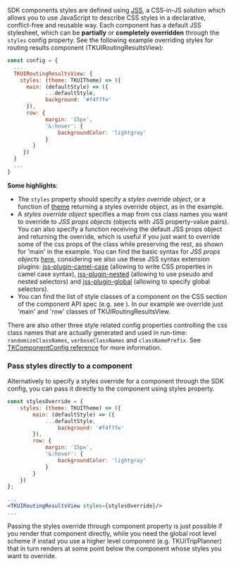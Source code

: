 SDK components styles are defined using [JSS](https://cssinjs.org/?v=v10.4.0), a CSS-in-JS solution which allows you to 
use JavaScript to describe CSS styles in a declarative, conflict-free and reusable way.
Each component has a default JSS stylesheet, which can be __partially__ or __completely overridden__ through the 
```styles``` config property. See the following example overriding styles for routing results component 
(TKUIRoutingResultsView):

```js static
const config = {
  ...  
  TKUIRoutingResultsView: {
    styles: (theme: TKUITheme) => ({
      main: (defaultStyle) => ({
            ...defaultStyle,
            background: '#f4f7fe'
      }),
      row: {
            margin: '15px',
            '&:hover': {
                backgroundColor: 'lightgray'
            }
        }
     })
  }
  ...
}
```

__Some highlights__:

- The ```styles``` property should specify a _styles override object_, or a function of [theme](TKUITheme) returning a styles
override object, as in the example.
-  A _styles override object_ specifies a map from css class names you want to override to _JSS props objects_ 
(objects with JSS property-value pairs).
You can also specify a function receiving the default JSS props object and returning the override,
which is useful if you just want to override some of the css props of the class while preserving the rest, as shown for 
'main' in the example. You can find the basic syntax for _JSS props objects_ [here](https://cssinjs.org/jss-syntax/?v=v10.4.0),
considering we also use these JSS syntax extension plugins: 
[jss-plugin-camel-case](https://cssinjs.org/jss-plugin-camel-case?v=v10.4.0) (allowing to write CSS properties in camel 
case syntax), [jss-plugin-nested](https://cssinjs.org/jss-plugin-nested/?v=v10.4.0) (allowing to use pseudo and nested 
selectors) and [jss-plugin-global](https://cssinjs.org/jss-plugin-global/?v=v10.4.0) (allowing to specify global selectors).  
- You can find the list of style classes of a component on the CSS section of the component API spec (e.g. see 
[](TKUIRoutingResultsView)). In our example we override just 'main' and 'row' classes of TKUIRoutingResultsView.


There are also other three style related config properties controlling the css class names that are actually generated 
and used in run-time: ```randomizeClassNames```, ```verboseClassNames``` and ```classNamePrefix```. 
See [TKComponentConfig reference](TKComponentConfig) for more information. 

[//]: # "- randomizeClassNames: allows to specify if class names should be randomized, and it's true by default. 
Randomizing class names is in general a good practice (to prevent class name clashes), but you may want to disable it 
if you want to style an SDK component using an external (traditional) css stylesheets."

[//]: # "- classNamePrefix: allows to specify a custom prefix for component style classnames."

[//]: # "[ ] Allow a way to reset styles, e.g. by passing a reset stylesheet to the component (one overriding all classes with empty objects), or provide an additional attribute to specify that."

### Pass styles directly to a component

Alternatively to specify a styles override for a component through the SDK config, you can pass it directly to the component
using styles property.

```jsx static
const stylesOverride = {
    styles: (theme: TKUITheme) => ({
        main: (defaultStyle) => ({
            ...defaultStyle,
                background: '#f4f7fe'
        }),
        row: {
            margin: '15px',
            '&:hover': {
                backgroundColor: 'lightgray'
            }
        }
    })
};

...
<TKUIRoutingResultsView styles={stylesOverride}/>
...

```

Passing the styles override through component property is just possible if you render that component directly, while you 
need the global root level scheme if instad you use a higher level component (e.g. TKUITripPlanner) that in
turn renders at some point below the component whose styles you want to override.